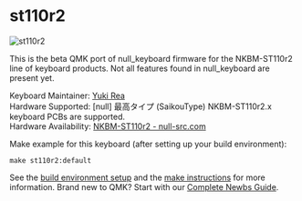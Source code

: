 # st110r2

![st110r2](https://s3.amazonaws.com/null-src/images/posts/nkbm-st110r2/NKBM-ST110r2.1_rosewill_top.jpg)

This is the beta QMK port of null_keyboard firmware for the NKBM-ST110r2 line of keyboard products. Not all features found in null_keyboard are present yet.

Keyboard Maintainer: [Yuki Rea](https://github.com/usr-bin-null)  
Hardware Supported: [null] 最高タイプ (SaikouType) NKBM-ST110r2.x keyboard PCBs are supported.   
Hardware Availability: [NKBM-ST110r2 - null-src.com](https://null-src.com/posts/nkbm-st110r2/post.php)

Make example for this keyboard (after setting up your build environment):

    make st110r2:default

See the [build environment setup](https://docs.qmk.fm/#/getting_started_build_tools) and the [make instructions](https://docs.qmk.fm/#/getting_started_make_guide) for more information. Brand new to QMK? Start with our [Complete Newbs Guide](https://docs.qmk.fm/#/newbs).
